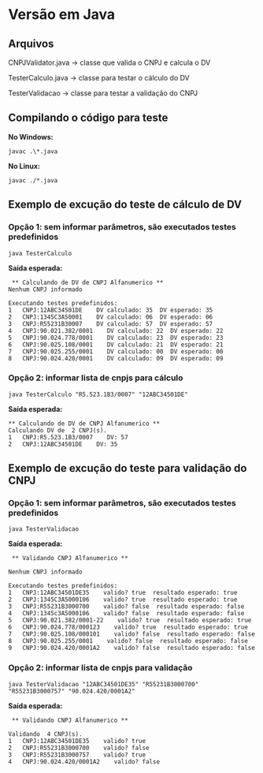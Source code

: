 # Versão em Java

## Arquivos
CNPJValidator.java -> classe que valida o CNPJ e calcula o DV

TesterCalculo.java -> classe para testar o cálculo do DV

TesterValidacao -> classe para testar a validação do CNPJ

## Compilando o código para teste
**No Windows:**

`javac .\*.java`

**No Linux:**

`javac ./*.java`

## Exemplo de excução do teste de cálculo de DV
### Opção 1: sem informar parâmetros, são executados testes predefinidos
`java TesterCalculo`

**Saída esperada:**
```
 ** Calculando de DV de CNPJ Alfanumerico **
Nenhum CNPJ informado

Executando testes predefinidos:
1   CNPJ:12ABC34501DE    DV calculado: 35  DV esperado: 35
2   CNPJ:1345C3A50001    DV calculado: 06  DV esperado: 06
3   CNPJ:R55231B30007    DV calculado: 57  DV esperado: 57
4   CNPJ:90.021.382/0001    DV calculado: 22  DV esperado: 22
5   CNPJ:90.024.778/0001    DV calculado: 23  DV esperado: 23
6   CNPJ:90.025.108/0001    DV calculado: 21  DV esperado: 21
7   CNPJ:90.025.255/0001    DV calculado: 00  DV esperado: 00
8   CNPJ:90.024.420/0001    DV calculado: 09  DV esperado: 09
```

### Opção 2: informar lista de cnpjs para cálculo
`java TesterCalculo "R5.523.1B3/0007" "12ABC34501DE"`

**Saída esperada:**
```
** Calculando de DV de CNPJ Alfanumerico **
Calculando DV de  2 CNPJ(s).
1   CNPJ:R5.523.1B3/0007    DV: 57
2   CNPJ:12ABC34501DE    DV: 35
```

## Exemplo de excução do teste para validação do CNPJ
### Opção 1: sem informar parâmetros, são executados testes predefinidos
`java TesterValidacao`

**Saída esperada:**
```
 ** Validando CNPJ Alfanumerico **

Nenhum CNPJ informado

Executando testes predefinidos:
1   CNPJ:12ABC34501DE35    valido? true  resultado esperado: true
2   CNPJ:1345C3A5000106    valido? true  resultado esperado: true
3   CNPJ:R55231B3000700    valido? false  resultado esperado: false
4   CNPJ:1345c3A5000106    valido? false  resultado esperado: false
5   CNPJ:90.021.382/0001-22    valido? true  resultado esperado: true
6   CNPJ:90.024.778/000123    valido? true  resultado esperado: true
7   CNPJ:90.025.108/000101    valido? false  resultado esperado: false
8   CNPJ:90.025.255/0001    valido? false  resultado esperado: false
9   CNPJ:90.024.420/0001A2    valido? false  resultado esperado: false
```

### Opção 2: informar lista de cnpjs para validação
`java TesterValidacao "12ABC34501DE35" "R55231B3000700" "R55231B3000757" "90.024.420/0001A2"`

**Saída esperada:**
```
 ** Validando CNPJ Alfanumerico **

Validando  4 CNPJ(s).
1   CNPJ:12ABC34501DE35    valido? true
2   CNPJ:R55231B3000700    valido? false
3   CNPJ:R55231B3000757    valido? true
4   CNPJ:90.024.420/0001A2    valido? false
```
